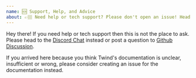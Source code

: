 ```yaml
---
name: 🆘 Support, Help, and Advice
about: 👉🏽 Need help or tech support? Please don't open an issue! Head to [Github Discussion](https://github.com/tw-in-js/twind/discussions) or [Discord Chat](https://discord.com/invite/2aP5NkszvD).
---
```


Hey there! If you need help or tech support then this is not the place to
ask. Please head to the [Discord Chat](https://discord.com/invite/2aP5NkszvD)
instead or post a question to [Github Discussion](https://github.com/tw-in-js/twind/discussions).

If you arrived here because you think Twind's documentation is unclear,
insufficient or wrong, please consider creating an issue for the documentation
instead.

